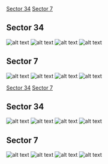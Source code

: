 [Sector 34](#sector34)
[Sector 7](#sector7)

<a name = "sector34"></a>
## Sector 34
![alt text](/tt/HAT-P-35_Sector_34/HAT-P-35_Sector_34_a_TimeSeries.png)
![alt text](/tt/HAT-P-35_Sector_34/HAT-P-35_Sector_34_b_FoldedLightCurve.png)
![alt text](/tt/HAT-P-35_Sector_34/HAT-P-35_Sector_34_b_IndividualTransitsWithFit.png)
![alt text](/tt/HAT-P-35_Sector_34/HAT-P-35_Sector_34_c_TimingResiduals.png)

<a name = "sector7"></a>
## Sector 7
![alt text](/tt/HAT-P-35_Sector_7/HAT-P-35_Sector_7_a_TimeSeries.png)
![alt text](/tt/HAT-P-35_Sector_7/HAT-P-35_Sector_7_b_FoldedLightCurve.png)
![alt text](/tt/HAT-P-35_Sector_7/HAT-P-35_Sector_7_b_IndividualTransitsWithFit.png)
![alt text](/tt/HAT-P-35_Sector_7/HAT-P-35_Sector_7_c_TimingResiduals.png)

[Sector 34](#sector34)
[Sector 7](#sector7)

<a name = "sector34"></a>
## Sector 34
![alt text](/tt/HAT-P-35_Sector_34/HAT-P-35_Sector_34_a_TimeSeries.png)
![alt text](/tt/HAT-P-35_Sector_34/HAT-P-35_Sector_34_b_FoldedLightCurve.png)
![alt text](/tt/HAT-P-35_Sector_34/HAT-P-35_Sector_34_b_IndividualTransitsWithFit.png)
![alt text](/tt/HAT-P-35_Sector_34/HAT-P-35_Sector_34_c_TimingResiduals.png)

<a name = "sector7"></a>
## Sector 7
![alt text](/tt/HAT-P-35_Sector_7/HAT-P-35_Sector_7_a_TimeSeries.png)
![alt text](/tt/HAT-P-35_Sector_7/HAT-P-35_Sector_7_b_FoldedLightCurve.png)
![alt text](/tt/HAT-P-35_Sector_7/HAT-P-35_Sector_7_b_IndividualTransitsWithFit.png)
![alt text](/tt/HAT-P-35_Sector_7/HAT-P-35_Sector_7_c_TimingResiduals.png)

